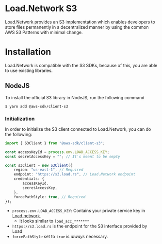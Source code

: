 # Load.Network S3

Load.Network provides an S3 implementation which enables developers to store files permanently in a decentralized manner by using the common AWS S3 Patterns with minimal change.

# Installation

Load.Network is compatible with the S3 SDKs, because of this, you are able to use existing libraries.

## NodeJS

To install the official S3 library in NodeJS, run the following command

```shell
$ yarn add @aws-sdk/client-s3
```

### Initialization

In order to initialize the S3 client connected to Load.Network, you can do the following:

```typescript
import { S3Client } from "@aws-sdk/client-s3";

const accessKeyId = process.env.LOAD_ACCESS_KEY;
const secretAccessKey = ""; // It's meant to be empty

const s3Client = new S3Client({
    region: "us-east-1", // Required
    endpoint: "https://s3.load.rs", // Load.Network endpoint
    credentials: {
        accessKeyId,
        secretAccessKey,
    },
    forcePathStyle: true, // Required
});
```
- `process.env.LOAD_ACCESS_KEY`: Contains your private service key in [Load.network](https://cloud.load.network). 
  - It looks similar to `load_acc_*******`
- `https://s3.load.rs` is the endpoint for the S3 interface provided by Load
- `forcePathStyle` set to `true` is *always* necessary.


